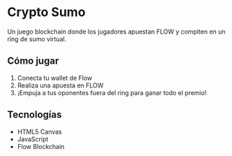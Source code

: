 # Crypto Sumo

Un juego blockchain donde los jugadores apuestan FLOW y compiten en un ring de sumo virtual.

## Cómo jugar
1. Conecta tu wallet de Flow
2. Realiza una apuesta en FLOW
3. ¡Empuja a tus oponentes fuera del ring para ganar todo el premio!

## Tecnologías
- HTML5 Canvas
- JavaScript
- Flow Blockchain
```
